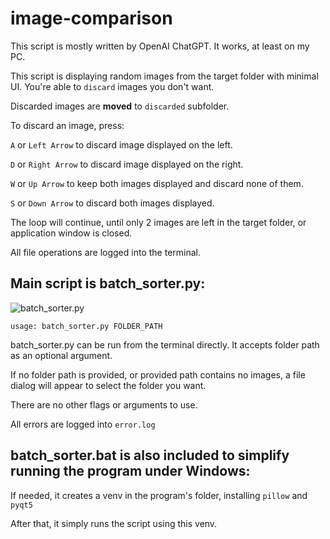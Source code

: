 # image-comparison

This script is mostly written by OpenAI ChatGPT. It works, at least on my PC.  

This script is displaying random images from the target folder with minimal UI.
You're able to ```discard``` images you don't want.

Discarded images are **moved** to ```discarded``` subfolder.

To discard an image, press:

```A``` or ```Left Arrow``` to discard image displayed on the left.

```D``` or ```Right Arrow``` to discard image displayed on the right.

```W``` or ```Up Arrow``` to keep both images displayed and discard none of them.

```S``` or ```Down Arrow``` to discard both images displayed.

The loop will continue, until only 2 images are left in the target folder, or application window is closed.

All file operations are logged into the terminal.

## Main script is batch_sorter.py:
![batch_sorter.py](.github/batch_sorter.jpg)
```
usage: batch_sorter.py FOLDER_PATH
```
batch_sorter.py can be run from the terminal directly. It accepts folder path as an optional argument.

If no folder path is provided, or provided path contains no images, a file dialog will appear to select the folder you want.

There are no other flags or arguments to use.

All errors are logged into ```error.log```

## batch_sorter.bat is also included to simplify running the program under Windows:
If needed, it creates a venv in the program's folder, installing ```pillow``` and ```pyqt5```

After that, it simply runs the script using this venv.
